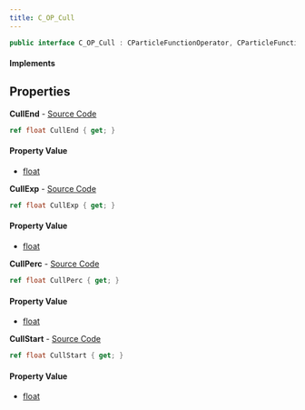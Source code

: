 ```yaml
---
title: C_OP_Cull
---
```


```csharp
public interface C_OP_Cull : CParticleFunctionOperator, CParticleFunction, ISchemaClass<CParticleFunction>, ISchemaClass<CParticleFunctionOperator>, ISchemaClass<C_OP_Cull>, ISchemaField, ISchemaClass, INativeHandle
```

#### Implements

## Properties

**CullEnd** - [Source Code](https://github.com/swiftly-solution/swiftlys2/blob/main/managed/src/SwiftlyS2.Generated/Schemas/Interfaces/C_OP_Cull.cs#L20)

```csharp
ref float CullEnd { get; }
```

#### Property Value

- [float](https://learn.microsoft.com/dotnet/api/system.single)

**CullExp** - [Source Code](https://github.com/swiftly-solution/swiftlys2/blob/main/managed/src/SwiftlyS2.Generated/Schemas/Interfaces/C_OP_Cull.cs#L22)

```csharp
ref float CullExp { get; }
```

#### Property Value

- [float](https://learn.microsoft.com/dotnet/api/system.single)

**CullPerc** - [Source Code](https://github.com/swiftly-solution/swiftlys2/blob/main/managed/src/SwiftlyS2.Generated/Schemas/Interfaces/C_OP_Cull.cs#L16)

```csharp
ref float CullPerc { get; }
```

#### Property Value

- [float](https://learn.microsoft.com/dotnet/api/system.single)

**CullStart** - [Source Code](https://github.com/swiftly-solution/swiftlys2/blob/main/managed/src/SwiftlyS2.Generated/Schemas/Interfaces/C_OP_Cull.cs#L18)

```csharp
ref float CullStart { get; }
```

#### Property Value

- [float](https://learn.microsoft.com/dotnet/api/system.single)

